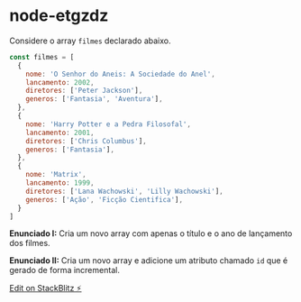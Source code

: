 # node-etgzdz

Considere o array `filmes` declarado abaixo.

```jsx
const filmes = [
  {
    nome: 'O Senhor do Aneis: A Sociedade do Anel',
    lancamento: 2002,
    diretores: ['Peter Jackson'],
    generos: ['Fantasia', 'Aventura'],
  },
  {
    nome: 'Harry Potter e a Pedra Filosofal',
    lancamento: 2001,
    diretores: ['Chris Columbus'],
    generos: ['Fantasia'],
  },
  {
    nome: 'Matrix',
    lancamento: 1999,
    diretores: ['Lana Wachowski', 'Lilly Wachowski'],
    generos: ['Ação', 'Ficção Cientifica'],
  }
]
```

**Enunciado I:** Cria um novo array com apenas o título e o ano de lançamento dos filmes.

**Enunciado II:** Cria um novo array e adicione um atributo chamado `id` que é gerado de forma incremental.

[Edit on StackBlitz ⚡️](https://stackblitz.com/edit/node-etgzdz)
